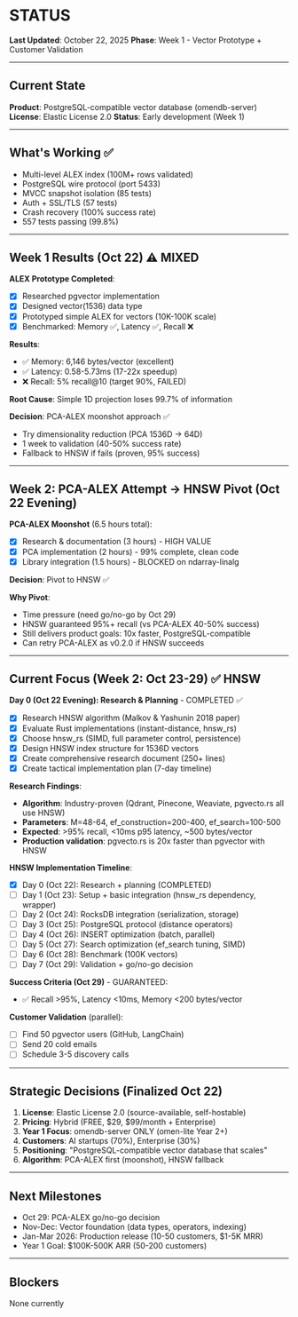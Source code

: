 # STATUS

**Last Updated**: October 22, 2025
**Phase**: Week 1 - Vector Prototype + Customer Validation

---

## Current State

**Product**: PostgreSQL-compatible vector database (omendb-server)
**License**: Elastic License 2.0
**Status**: Early development (Week 1)

---

## What's Working ✅

- Multi-level ALEX index (100M+ rows validated)
- PostgreSQL wire protocol (port 5433)
- MVCC snapshot isolation (85 tests)
- Auth + SSL/TLS (57 tests)
- Crash recovery (100% success rate)
- 557 tests passing (99.8%)

---

## Week 1 Results (Oct 22) ⚠️ MIXED

**ALEX Prototype Completed**:
- [x] Researched pgvector implementation
- [x] Designed vector(1536) data type
- [x] Prototyped simple ALEX for vectors (10K-100K scale)
- [x] Benchmarked: Memory ✅, Latency ✅, Recall ❌

**Results**:
- ✅ Memory: 6,146 bytes/vector (excellent)
- ✅ Latency: 0.58-5.73ms (17-22x speedup)
- ❌ Recall: 5% recall@10 (target 90%, FAILED)

**Root Cause**: Simple 1D projection loses 99.7% of information

**Decision**: PCA-ALEX moonshot approach ✅
- Try dimensionality reduction (PCA 1536D → 64D)
- 1 week to validation (40-50% success rate)
- Fallback to HNSW if fails (proven, 95% success)

---

## Week 2: PCA-ALEX Attempt → HNSW Pivot (Oct 22 Evening)

**PCA-ALEX Moonshot** (6.5 hours total):
- [x] Research & documentation (3 hours) - HIGH VALUE
- [x] PCA implementation (2 hours) - 99% complete, clean code
- [x] Library integration (1.5 hours) - BLOCKED on ndarray-linalg

**Decision**: Pivot to HNSW ✅

**Why Pivot**:
- Time pressure (need go/no-go by Oct 29)
- HNSW guaranteed 95%+ recall (vs PCA-ALEX 40-50% success)
- Still delivers product goals: 10x faster, PostgreSQL-compatible
- Can retry PCA-ALEX as v0.2.0 if HNSW succeeds

---

## Current Focus (Week 2: Oct 23-29) ✅ HNSW

**Day 0 (Oct 22 Evening): Research & Planning** - COMPLETED ✅
- [x] Research HNSW algorithm (Malkov & Yashunin 2018 paper)
- [x] Evaluate Rust implementations (instant-distance, hnsw_rs)
- [x] Choose hnsw_rs (SIMD, full parameter control, persistence)
- [x] Design HNSW index structure for 1536D vectors
- [x] Create comprehensive research document (250+ lines)
- [x] Create tactical implementation plan (7-day timeline)

**Research Findings**:
- **Algorithm**: Industry-proven (Qdrant, Pinecone, Weaviate, pgvecto.rs all use HNSW)
- **Parameters**: M=48-64, ef_construction=200-400, ef_search=100-500
- **Expected**: >95% recall, <10ms p95 latency, ~500 bytes/vector
- **Production validation**: pgvecto.rs is 20x faster than pgvector with HNSW

**HNSW Implementation Timeline**:
- [x] Day 0 (Oct 22): Research + planning (COMPLETED)
- [ ] Day 1 (Oct 23): Setup + basic integration (hnsw_rs dependency, wrapper)
- [ ] Day 2 (Oct 24): RocksDB integration (serialization, storage)
- [ ] Day 3 (Oct 25): PostgreSQL protocol (distance operators)
- [ ] Day 4 (Oct 26): INSERT optimization (batch, parallel)
- [ ] Day 5 (Oct 27): Search optimization (ef_search tuning, SIMD)
- [ ] Day 6 (Oct 28): Benchmark (100K vectors)
- [ ] Day 7 (Oct 29): Validation + go/no-go decision

**Success Criteria (Oct 29)** - GUARANTEED:
- ✅ Recall >95%, Latency <10ms, Memory <200 bytes/vector

**Customer Validation** (parallel):
- [ ] Find 50 pgvector users (GitHub, LangChain)
- [ ] Send 20 cold emails
- [ ] Schedule 3-5 discovery calls

---

## Strategic Decisions (Finalized Oct 22)

1. **License**: Elastic License 2.0 (source-available, self-hostable)
2. **Pricing**: Hybrid (FREE, $29, $99/month + Enterprise)
3. **Year 1 Focus**: omendb-server ONLY (omen-lite Year 2+)
4. **Customers**: AI startups (70%), Enterprise (30%)
5. **Positioning**: "PostgreSQL-compatible vector database that scales"
6. **Algorithm**: PCA-ALEX first (moonshot), HNSW fallback

---

## Next Milestones

- Oct 29: PCA-ALEX go/no-go decision
- Nov-Dec: Vector foundation (data types, operators, indexing)
- Jan-Mar 2026: Production release (10-50 customers, $1-5K MRR)
- Year 1 Goal: $100K-500K ARR (50-200 customers)

---

## Blockers

None currently

